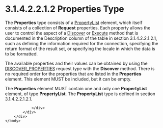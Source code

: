 <html dir="LTR" xmlns:mshelp="http://msdn.microsoft.com/mshelp" xmlns:ddue="http://ddue.schemas.microsoft.com/authoring/2003/5" xmlns:xlink="http://www.w3.org/1999/xlink" xmlns:tool="http://www.microsoft.com/tooltip">
    <head>
        <meta http-equiv="Content-Type" content="text/html; CHARSET=utf-8"></meta>
        <meta name="save" content="history"></meta>
        <title>3.1.4.2.2.1.2 Properties Type</title>
        <xml>
            <mshelp:toctitle title="3.1.4.2.2.1.2 Properties Type"></mshelp:toctitle>
            <mshelp:rltitle title="[MS-SSAS]: Properties Type"></mshelp:rltitle>
            <mshelp:keyword index="A" term="1908a118-f915-43dc-98f1-7d816f4f5215"></mshelp:keyword>
            <mshelp:attr name="DCSext.ContentType" value="open specification"></mshelp:attr>
            <mshelp:attr name="AssetID" value="1908a118-f915-43dc-98f1-7d816f4f5215"></mshelp:attr>
            <mshelp:attr name="TopicType" value="kbRef"></mshelp:attr>
            <mshelp:attr name="DCSext.Title" value="[MS-SSAS]: Properties Type" />
        </xml>
    </head>
    <body>
        <div id="header">
            <h1 class="heading">3.1.4.2.2.1.2 Properties Type</h1>
        </div>
        <div id="mainSection">
            <div id="mainBody">
                <div id="allHistory" class="saveHistory"></div>
                <div id="sectionSection0" class="section" name="collapseableSection">
                    

<p>The <b>Properties</b> type consists of a <a href="52e0b880-e2ff-49cd-b42e-db99b39faa54.htm">PropertyList</a> element,
which itself consists of a collection of <b>Request</b> properties. Each
property allows the user to control the aspect of a <a href="b1bb43da-8a61-4ba3-8f27-6816f9bbe0a8.htm">Discover</a> or <a href="d4fc7522-6b6a-4716-b90b-61d39843911d.htm">Execute</a> method that is
documented in the Description column of the table in section 3.1.4.2.2.1.2.1,
such as defining the information required for the connection, specifying the
return format of the result set, or specifying the locale in which the data is
to be formatted. </p>

<p>The available properties and their values can be obtained by
using the <a href="81f673a7-06b4-4372-8da7-becd5d63c23f.htm">DISCOVER_PROPERTIES</a>
request type with the <b>Discover</b> method. There is no required order for
the properties that are listed in the <b>Properties</b> element. This element
MUST be included, but it can be empty.</p>

<p>The <b>Properties</b> element MUST contain one and only one <b>PropertyList</b>
element, of type <b>PropertyList</b>. The <b>PropertyList</b> type is defined
in section 3.1.4.2.2.1.2.1.</p>


                </div>
            </div>
        </div>
    </body>
</html>